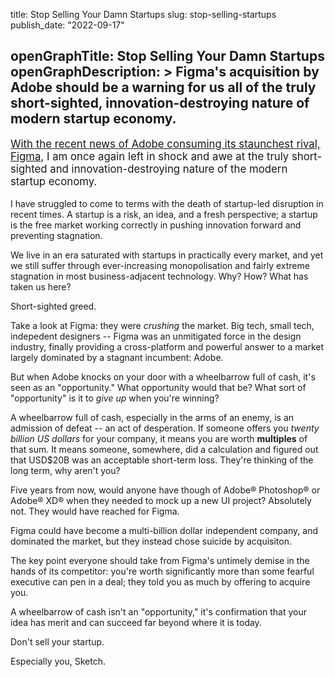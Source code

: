 title: Stop Selling Your Damn Startups
slug: stop-selling-startups
publish_date: "2022-09-17"

openGraphTitle: Stop Selling Your Damn Startups
openGraphDescription: >
  Figma's acquisition by Adobe should be a warning for us all of the truly
  short-sighted, innovation-destroying nature of modern startup economy.
---
<big>

[With the recent news of Adobe consuming its staunchest rival, Figma](https://www.figma.com/blog/a-new-collaboration-with-adobe/), I am once again left in shock and awe at the truly short-sighted and innovation-destroying nature of the modern startup economy.

</big>

I have struggled to come to terms with the death of startup-led disruption in recent times. A startup is a risk, an idea, and a fresh perspective; a startup is the free market working correctly in pushing innovation forward and preventing stagnation.

We live in an era saturated with startups in practically every market, and yet we still suffer through ever-increasing monopolisation and fairly extreme stagnation in most business-adjacent technology. Why? How? What has taken us here?

Short-sighted greed.

Take a look at Figma: they were _crushing_ the market. Big tech, small tech, indepedent designers -- Figma was an unmitigated force in the design industry, finally providing a cross-platform and powerful answer to a market largely dominated by a stagnant incumbent: Adobe.

But when Adobe knocks on your door with a wheelbarrow full of cash, it's seen as an "opportunity." What opportunity would that be? What sort of "opportunity" is it to _give up_ when you're winning?

A wheelbarrow full of cash, especially in the arms of an enemy, is an admission of defeat -- an act of desperation. If someone offers you _twenty billion US dollars_ for your company, it means you are worth **multiples** of that sum. It means someone, somewhere, did a calculation and figured out that USD$20B was an acceptable short-term loss. They're thinking of the long term, why aren't you?

Five years from now, would anyone have though of Adobe® Photoshop® or Adobe® XD® when they needed to mock up a new UI project? Absolutely not. They would have reached for Figma.

Figma could have become a multi-billion dollar independent company, and dominated the market, but they instead chose suicide by acquisiton.

The key point everyone should take from Figma's untimely demise in the hands of its competitor: you're worth significantly more than some fearful executive can pen in a deal; they told you as much by offering to acquire you.

A wheelbarrow of cash isn't an "opportunity," it's confirmation that your idea has merit and can succeed far beyond where it is today.

Don't sell your startup.

Especially you, Sketch.
